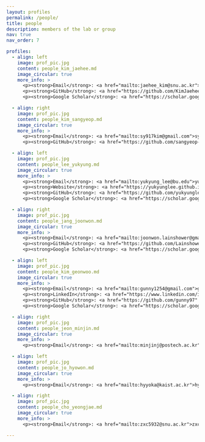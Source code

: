 ```yaml
---
layout: profiles
permalink: /people/
title: people
description: members of the lab or group
nav: true
nav_order: 7

profiles:
  - align: left
    image: prof_pic.jpg
    content: people_kim_jaehee.md
    image_circular: true
    more_info: >
      <p><strong>Email</strong>: <a href="mailto:jaehee_kim@snu.ac.kr">jaehee_kim(at)snu.ac.kr</a></p>
      <p><strong>GitHub</strong>: <a href="https://github.com/KimJaehee0725" target="_blank">KimJaehee0725</a></p>
      <p><strong>Google Scholar</strong>: <a href="https://scholar.google.com/citations?user=Iwp52qoAAAAJ&hl=en&authuser=1" target="_blank">Profile</a></p>

  - align: right
    image: prof_pic.jpg
    content: people_kim_sangyeop.md
    image_circular: true
    more_info: >
      <p><strong>Email</strong>: <a href="mailto:sy917kim@gmail.com">sy917kim(at)gmail.com</a></p>
      <p><strong>GitHub</strong>: <a href="https://github.com/sangyeop-kim" target="_blank">sangyeop-kim</a></p>

  - align: left
    image: prof_pic.jpg
    content: people_lee_yukyung.md
    image_circular: true
    more_info: >
      <p><strong>Email</strong>: <a href="mailto:yukyung_lee@bu.edu">yukyung_lee(at)bu.edu</a></p>
      <p><strong>Website</strong>: <a href="https://yukyunglee.github.io/" target="_blank">yukyunglee.github.io</a></p>
      <p><strong>GitHub</strong>: <a href="https://github.com/yukyunglee" target="_blank">yukyunglee</a></p>
      <p><strong>Google Scholar</strong>: <a href="https://scholar.google.co.kr/citations?user=V6Hm5rEAAAAJ&hl=en" target="_blank">Profile</a></p>

  - align: right
    image: prof_pic.jpg
    content: people_jang_joonwon.md
    image_circular: true
    more_info: >
      <p><strong>Email</strong>: <a href="mailto:joonwon.lainshower@gmail.com">joonwon.lainshower(at)gmail.com</a></p>
      <p><strong>GitHub</strong>: <a href="https://github.com/Lainshower" target="_blank">Lainshower</a></p>
      <p><strong>Google Scholar</strong>: <a href="https://scholar.google.com/citations?user=ScBLCaMAAAAJ&hl=ko" target="_blank">Profile</a></p>

  - align: left
    image: prof_pic.jpg
    content: people_kim_geonwoo.md
    image_circular: true
    more_info: >
      <p><strong>Email</strong>: <a href="mailto:gunny1254@gmail.com">gunny1254(at)gmail.com</a></p>
      <p><strong>LinkedIn</strong>: <a href="https://www.linkedin.com/in/keonwookim97" target="_blank">keonwookim97</a></p>
      <p><strong>GitHub</strong>: <a href="https://github.com/gunny97" target="_blank">gunny97</a></p>
      <p><strong>Google Scholar</strong>: <a href="https://scholar.google.com/citations?user=q4XXfo0AAAAJ&hl=en" target="_blank">Profile</a></p>

  - align: right
    image: prof_pic.jpg
    content: people_jeon_minjin.md
    image_circular: true
    more_info: >
      <p><strong>Email</strong>: <a href="mailto:minjinj@postech.ac.kr">minjinj(at)postech.ac.kr</a></p>

  - align: left
    image: prof_pic.jpg
    content: people_jo_hyowon.md
    image_circular: true
    more_info: >
      <p><strong>Email</strong>: <a href="mailto:hyyoka@kaist.ac.kr">hyyoka(at)kaist.ac.kr</a></p>

  - align: right
    image: prof_pic.jpg
    content: people_cho_yeongjae.md
    image_circular: true
    more_info: >
      <p><strong>Email</strong>: <a href="mailto:zxc5932@snu.ac.kr">zxc5932(at)snu.ac.kr</a></p>

---
```

